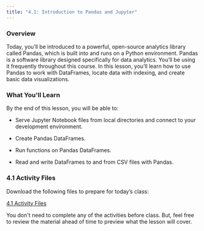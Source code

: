 ```yaml
---
title: "4.1: Introduction to Pandas and Jupyter"
---
```


<img style="display: none;" src="https://static.bc-edx.com/data/dl-1-2/m4/lms/img/banner.jpg" alt="lesson banner" />

### Overview

Today, you’ll be introduced to a powerful, open-source analytics library called Pandas, which is built into and runs on a Python environment. Pandas is a software library designed specifically for data analytics. You’ll be using it frequently throughout this course. In this lesson, you’ll learn how to use Pandas to work with DataFrames, locate data with indexing, and create basic data visualizations.

### What You'll Learn

By the end of this lesson, you will be able to:

* Serve Jupyter Notebook files from local directories and connect to your development environment.

* Create Pandas DataFrames.

* Run functions on Pandas DataFrames.

* Read and write DataFrames to and from CSV files with Pandas.

### 4.1 Activity Files

Download the following files to prepare for today’s class:

[4.1 Activity Files](https://static.bc-edx.com/data/dl-1-2/m4/lms/activities/Class_1_Activities.zip)

You don't need to complete any of the activities before class. But, feel free to review the material ahead of time to preview what the lesson will cover.
